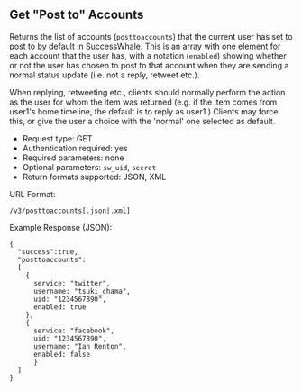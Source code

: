 Get "Post to" Accounts
----------------------

Returns the list of accounts (`posttoaccounts`) that the current user has set to post to by default in SuccessWhale. This is an array with one element for each account that the user has, with a notation (`enabled`) showing whether or not the user has chosen to post to that account when they are sending a normal status update (i.e. not a reply, retweet etc.).

When replying, retweeting etc., clients should normally perform the action as the user for whom the item was returned (e.g. if the item comes from user1's home timeline, the default is to reply as user1.)  Clients may force this, or give the user a choice with the 'normal' one selected as default.

* Request type: GET
* Authentication required: yes
* Required parameters: none
* Optional parameters: `sw_uid`, `secret`
* Return formats supported: JSON, XML

URL Format:

    /v3/posttoaccounts[.json|.xml]

Example Response (JSON):

    {
      "success":true,
      "posttoaccounts":
      [
        {
          service: "twitter",
          username: "tsuki_chama",
          uid: "1234567890",
          enabled: true
        },
        {
          service: "facebook",
          uid: "1234567890",
          username: "Ian Renton",
          enabled: false
          }
      ]
    }